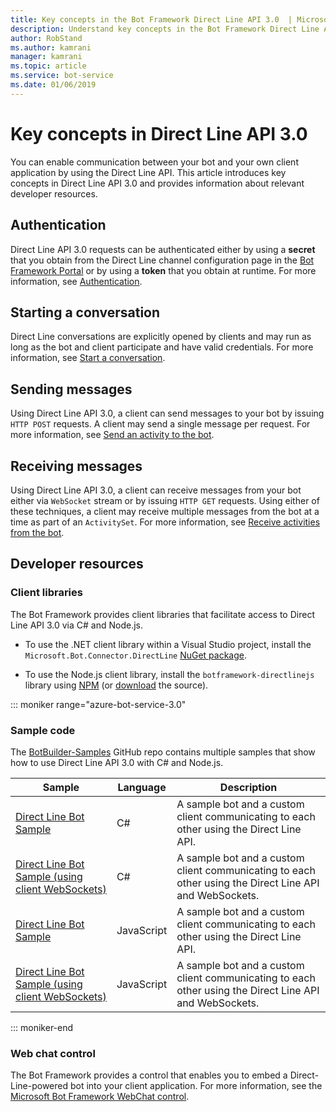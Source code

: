 ```yaml
---
title: Key concepts in the Bot Framework Direct Line API 3.0  | Microsoft Docs
description: Understand key concepts in the Bot Framework Direct Line API 3.0. 
author: RobStand
ms.author: kamrani
manager: kamrani
ms.topic: article
ms.service: bot-service
ms.date: 01/06/2019
---
```


# Key concepts in Direct Line API 3.0

You can enable communication between your bot and your own client application by using the Direct Line API. This article introduces key concepts in Direct Line API 3.0 and provides information about relevant developer resources.

## Authentication

Direct Line API 3.0 requests can be authenticated either by using a **secret** that you obtain from the Direct Line channel configuration page in the <a href="https://dev.botframework.com/" target="_blank">Bot Framework Portal</a> or by using a **token** that you obtain at runtime. For more information, see [Authentication](bot-framework-rest-direct-line-3-0-authentication.md).

## Starting a conversation

Direct Line conversations are explicitly opened by clients and may run as long as the bot and client participate and have valid credentials. For more information, see [Start a conversation](bot-framework-rest-direct-line-3-0-start-conversation.md).

## Sending messages

Using Direct Line API 3.0, a client can send messages to your bot by issuing `HTTP POST` requests. A client may send a single message per request. For more information, see [Send an activity to the bot](bot-framework-rest-direct-line-3-0-send-activity.md).

## Receiving messages

Using Direct Line API 3.0, a client can receive messages from your bot either via `WebSocket` stream or by issuing `HTTP GET` requests. Using either of these techniques, a client may receive multiple messages from the bot at a time as part of an `ActivitySet`. For more information, see [Receive activities from the bot](bot-framework-rest-direct-line-3-0-receive-activities.md).

## Developer resources

### Client libraries

The Bot Framework provides client libraries that facilitate access to Direct Line API 3.0 via C# and Node.js. 

- To use the .NET client library within a Visual Studio project, install the `Microsoft.Bot.Connector.DirectLine` <a href="https://www.nuget.org/packages/Microsoft.Bot.Connector.DirectLine" target="_blank">NuGet package</a>. 

- To use the Node.js client library, install the `botframework-directlinejs` library using <a href="https://www.npmjs.com/package/botframework-directlinejs" target="_blank">NPM</a> (or <a href="https://github.com/Microsoft/BotFramework-DirectLineJS" target="_blank">download</a> the source).

::: moniker range="azure-bot-service-3.0"

### Sample code

The <a href="https://github.com/Microsoft/BotBuilder-Samples/tree/v3-sdk-samples" target="_blank">BotBuilder-Samples</a> GitHub repo contains multiple samples that show how to use Direct Line API 3.0 with C# and Node.js.

| Sample | Language | Description |
|----|----|----|
| <a href="https://github.com/Microsoft/BotBuilder-Samples/tree/v3-sdk-samples/CSharp/core-DirectLine" target="_blank">Direct Line Bot Sample</a> | C# | A sample bot and a custom client communicating to each other using the Direct Line API. |
| <a href="https://github.com/Microsoft/BotBuilder-Samples/tree/v3-sdk-samples/CSharp/core-DirectLineWebSockets" target="_blank">Direct Line Bot Sample (using client WebSockets)</a> | C# | A sample bot and a custom client communicating to each other using the Direct Line API and WebSockets. |
| <a href="https://github.com/Microsoft/BotBuilder-Samples/tree/v3-sdk-samples/Node/core-DirectLine" target="_blank">Direct Line Bot Sample</a> | JavaScript | A sample bot and a custom client communicating to each other using the Direct Line API. |
| <a href="https://github.com/Microsoft/BotBuilder-Samples/tree/v3-sdk-samples/Node/core-DirectLineWebSockets" target="_blank">Direct Line Bot Sample (using client WebSockets)</a> | JavaScript | A sample bot and a custom client communicating to each other using the Direct Line API and WebSockets. |

::: moniker-end

### Web chat control 

The Bot Framework provides a control that enables you to embed a Direct-Line-powered bot into your client application. For more information, see the <a href="https://github.com/Microsoft/BotFramework-WebChat" target="_blank">Microsoft Bot Framework WebChat control</a>.
